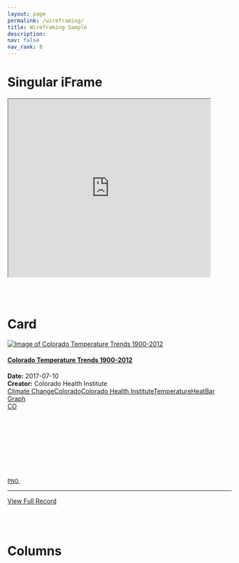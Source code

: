 ```yaml
---
layout: page
permalink: /wireframing/
title: Wireframing Sample
description:
nav: false
nav_rank: 8
---
```


# Singular iFrame

<iframe 
  src="https://lore3581.github.io/da4a-collectionbuilder/item.html?id=da4a007#content" 
  width="90%" 
  height=400px 
  title="Collection Builder Integration"
  no-referrer
  ></iframe>

<br><br>

# Card

<div class="card">
  <a href="/da4a-collectionbuilder/item.html?id=da4a007"> <img class="card-img-top ls-is-cached lazyloaded" data-src="/da4a-collectionbuilder/objects/ColoradoTemperatureTrends.png" alt="Image of Colorado Temperature Trends 1900-2012" src="/da4a-collectionbuilder/objects/ColoradoTemperatureTrends.png"></a><div class="card-body text-center"> <h4 class="card-title"><a href="/da4a-collectionbuilder/item.html?id=da4a007" class="text-dark">Colorado Temperature Trends 1900-2012</a></h4><p class="card-text"><strong>Date:</strong> 2017-07-10<br><strong>Creator:</strong> Colorado Health Institute<br><a class="btn btn-sm btn-secondary m-1 text-wrap" href="/da4a-collectionbuilder/browse.html#Climate%20Change">Climate Change</a><a class="btn btn-sm btn-secondary m-1 text-wrap" href="/da4a-collectionbuilder/browse.html#Colorado">Colorado</a><a class="btn btn-sm btn-secondary m-1 text-wrap" href="/da4a-collectionbuilder/browse.html#Colorado%20Health%20Institute">Colorado Health Institute</a><a class="btn btn-sm btn-secondary m-1 text-wrap" href="/da4a-collectionbuilder/browse.html#Temperature">Temperature</a><a class="btn btn-sm btn-secondary m-1 text-wrap" href="/da4a-collectionbuilder/browse.html#Heat">Heat</a><a class="btn btn-sm btn-secondary m-1 text-wrap" href="/da4a-collectionbuilder/browse.html#Bar%20Graph">Bar Graph</a><br><a class="btn btn-sm btn-secondary m-1 text-wrap" href="/da4a-collectionbuilder/browse.html#CO">CO</a></p><p class="card-text"><small><a class="btn btn-sm btn-outline-secondary" href="/da4a-collectionbuilder/browse.html#image%2Fpng">PNG <svg class="bi icon-sprite"><use xlink:href="/da4a-collectionbuilder/assets/lib/cb-icons.svg#icon-image"></use></svg></a></small></p><hr><a href="/da4a-collectionbuilder/item.html?id=da4a007" class="btn btn-sm btn-light" title="link to Colorado Temperature Trends 1900-2012">View Full Record</a></div>
</div>

<br><br>

# Columns
<br>
<html>
 <head>
    <style>
    {
        box-sizing: border-box;
    }
    /* Set additional styling options for the columns*/
    .column {
    float: left;
    width: 50%;
    }

    .row:after {
    content: "";
    display: table;
    clear: both;
    }
    </style>
 </head>
 <body>
    <div class="row">
        <div class="column" style="background-color:;">
            <h2>Example</h2>
            <iframe src="https://lore3581.github.io/da4a-collectionbuilder/item.html?id=da4a007#content" width="90%" height=400px title="Collection Builder Integration"></iframe>
        </div>
        <div class="column" style="background-color:;">
            <h2>Example 2</h2>
            <iframe src="https://lore3581.github.io/da4a-collectionbuilder/item.html?id=da4a007#content" width="90%" height=400px title="Collection Builder Integration"></iframe>
        </div>
    </div>
 </body>
</html>
